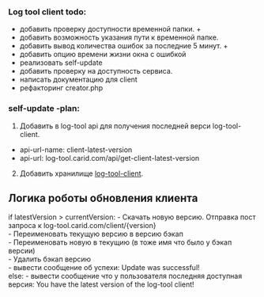 ### Log tool client todo:
- добавить проверку доступности временной папки.                                +
- добавить возможность указания пути к временной папке.
- добавить вывод количества ошибок за последние 5 минут.                        +
- добавить опцию времени жизни окна с ошибкой
- реализовать self-update 
- добавить проверку на доступность сервиса.
- написать документацию для client
- рефакторинг creator.php

### self-update -plan:
1. Добавить в log-tool api для получения последней верси log-tool-client. 
 - api-url-name: client-latest-version
 - api-url: log-tool.carid.com/api/get-client-latest-version

2. Добавить хранилище [log-tool-client](log-tool.carid.com/client/).

## Логика роботы обновления клиента

if latestVersion > currentVersion: 
    - Скачать новую версию. Отправка пост запроса к log-tool.carid.com/client/{version}            
    - Переименовать текущую версию в версию бэкап        
    - Переименовать новую в текущию (в тоже имя что было у бэкап версии)        
    - Удалить бэкап версию            
    - вывести сообщение об успехи: Update was successful!     
else:
    - вывести сообщение что у пользователя последняя доступная версия: You have the latest version of the log-tool client!
